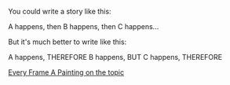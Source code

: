 You could write a story like this:

A happens, then B happens, then C happens...

But it's much better to write like this:

A happens, THEREFORE B happens, BUT C happens, THEREFORE

[Every Frame A Painting on the topic](https://www.youtube.com/watch?v=1GXv2C7vwX0)
